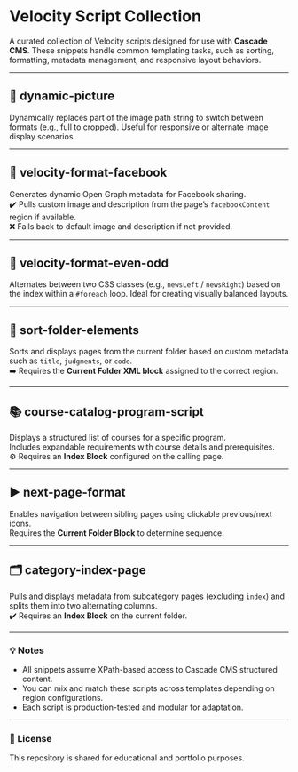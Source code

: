 # Velocity Script Collection
A curated collection of Velocity scripts designed for use with **Cascade CMS**. These snippets handle common templating tasks, such as sorting, formatting, metadata management, and responsive layout behaviors.

---

## 📸 dynamic-picture
Dynamically replaces part of the image path string to switch between formats (e.g., full to cropped). Useful for responsive or alternate image display scenarios.

---

## 📘 velocity-format-facebook
Generates dynamic Open Graph metadata for Facebook sharing.  
✔️ Pulls custom image and description from the page’s `facebookContent` region if available.  
❌ Falls back to default image and description if not provided.

---

## 🔀 velocity-format-even-odd
Alternates between two CSS classes (e.g., `newsLeft` / `newsRight`) based on the index within a `#foreach` loop. Ideal for creating visually balanced layouts.

---

## 📂 sort-folder-elements
Sorts and displays pages from the current folder based on custom metadata such as `title`, `judgments`, or `code`.  
➡️ Requires the **Current Folder XML block** assigned to the correct region.

---

## 📚 course-catalog-program-script
Displays a structured list of courses for a specific program.  
Includes expandable requirements with course details and prerequisites.  
⚙️ Requires an **Index Block** configured on the calling page.

---

## ▶️ next-page-format
Enables navigation between sibling pages using clickable previous/next icons.  
Requires the **Current Folder Block** to determine sequence.

---

## 🗂 category-index-page
Pulls and displays metadata from subcategory pages (excluding `index`) and splits them into two alternating columns.  
✔️ Requires an **Index Block** on the current folder.

---

### 💡 Notes
- All snippets assume XPath-based access to Cascade CMS structured content.
- You can mix and match these scripts across templates depending on region configurations.
- Each script is production-tested and modular for adaptation.

---

### 📁 License
This repository is shared for educational and portfolio purposes.

